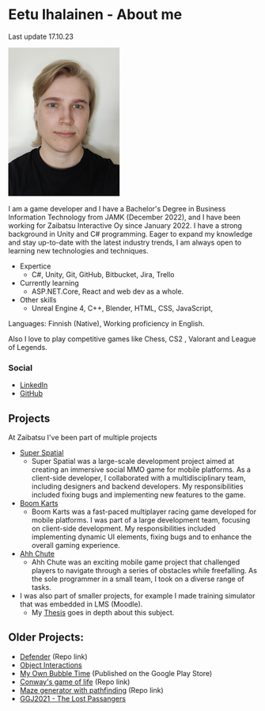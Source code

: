 # Eetu Ihalainen - About me

Last update 17.10.23

![Eetu](./images/selfieSmall.jpg)

I am a game developer and I have a 
Bachelor's Degree in Business Information Technology from JAMK (December 2022), and I have been 
working for Zaibatsu Interactive Oy since January 2022. I have a strong 
background in Unity and C# programming. Eager to expand my knowledge and stay up-to-date with the latest 
industry trends, I am always open to learning new technologies and 
techniques.


* Expertice 
  * C#, Unity, Git, GitHub, Bitbucket, Jira, Trello
* Currently learning
  * ASP.NET.Core, React and web dev as a whole.
* Other skills 
  * Unreal Engine 4, C++, Blender, HTML, CSS, JavaScript,

Languages: Finnish (Native), Working proficiency in English.

Also I love to play competitive games like Chess, CS2 , Valorant and League of Legends.

### Social

*   [LinkedIn](https://www.linkedin.com/in/eetu-ihalainen/)
*   [GitHub](https://github.com/Eetui)

## Projects 

At Zaibatsu I've been part of multiple projects

* [Super Spatial](https://www.superspatial.com/)
  * Super Spatial was a large-scale development project aimed at creating an immersive social MMO game for mobile platforms. As a client-side developer, I collaborated with a multidisciplinary team, including designers and backend developers. My responsibilities included fixing bugs and implementing new features to the game.
* [Boom Karts](https://play.google.com/store/apps/details?id=com.fingersoft.boomkarts)
  * Boom Karts was a fast-paced multiplayer racing game developed for mobile platforms. I was part of a large development team, focusing on client-side development. My responsibilities included implementing dynamic UI elements, fixing bugs and to enhance the overall gaming experience.
* [Ahh Chute](https://play.google.com/store/apps/details?id=com.resdevproductions.ahhchute)
  * Ahh Chute was an exciting mobile game project that challenged players to navigate through a series of obstacles while freefalling. As the sole programmer in a small team, I took on a diverse range of tasks.
* I was also part of smaller projects, for example I made training simulator that was embedded in LMS (Moodle).
  * My [Thesis](https://www.theseus.fi/bitstream/handle/10024/786952/Thesis_Ihalainen_Eetu.pdf?sequence=2&isAllowed=y) goes in depth about this subject.

## Older Projects:

*   [Defender](https://github.com/Eetui/Defender2) (Repo link)
*   [Object Interactions](./objectinteractions-page.html)
*   [My Own Bubble Time](./MyOwnBubbleTime.html) (Published on the Google Play Store)
*   [Conway's game of life](https://github.com/Eetui/GameOfLife) (Repo link)
*   [Maze generator with pathfinding](https://github.com/Eetui/MazeWithPathfinding) (Repo link)
*   [GGJ2021 - The Lost Passangers](https://globalgamejam.org/2021/games/lost-passengers-5)

